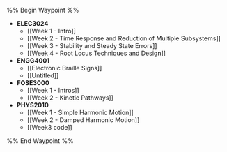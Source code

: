 %% Begin Waypoint %%
- **ELEC3024**
	- [[Week 1 - Intro]]
	- [[Week 2 - Time Response and Reduction of Multiple Subsystems]]
	- [[Week 3 - Stability and Steady State Errors]]
	- [[Week 4 - Root Locus Techniques and Design]]
- **ENGG4001**
	- [[Electronic Braille Signs]]
	- [[Untitled]]
- **FOSE3000**
	- [[Week 1 - Intros]]
	- [[Week 2 - Kinetic Pathways]]
- **PHYS2010**
	- [[Week 1 - Simple Harmonic Motion]]
	- [[Week 2 - Damped Harmonic Motion]]
	- [[Week3 code]]

%% End Waypoint %%

